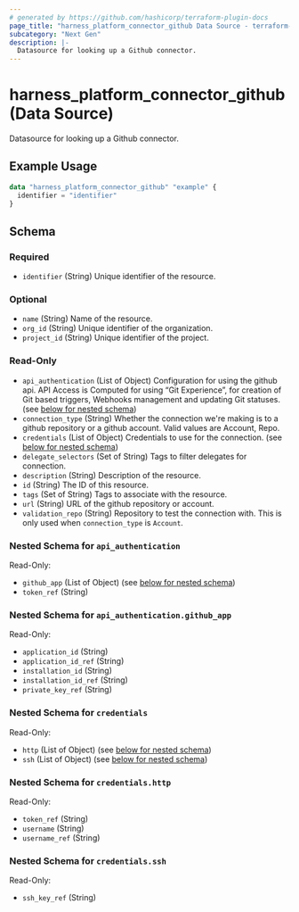 ```yaml
---
# generated by https://github.com/hashicorp/terraform-plugin-docs
page_title: "harness_platform_connector_github Data Source - terraform-provider-harness"
subcategory: "Next Gen"
description: |-
  Datasource for looking up a Github connector.
---
```


# harness_platform_connector_github (Data Source)

Datasource for looking up a Github connector.

## Example Usage

```terraform
data "harness_platform_connector_github" "example" {
  identifier = "identifier"
}
```

<!-- schema generated by tfplugindocs -->
## Schema

### Required

- `identifier` (String) Unique identifier of the resource.

### Optional

- `name` (String) Name of the resource.
- `org_id` (String) Unique identifier of the organization.
- `project_id` (String) Unique identifier of the project.

### Read-Only

- `api_authentication` (List of Object) Configuration for using the github api. API Access is Computed for using “Git Experience”, for creation of Git based triggers, Webhooks management and updating Git statuses. (see [below for nested schema](#nestedatt--api_authentication))
- `connection_type` (String) Whether the connection we're making is to a github repository or a github account. Valid values are Account, Repo.
- `credentials` (List of Object) Credentials to use for the connection. (see [below for nested schema](#nestedatt--credentials))
- `delegate_selectors` (Set of String) Tags to filter delegates for connection.
- `description` (String) Description of the resource.
- `id` (String) The ID of this resource.
- `tags` (Set of String) Tags to associate with the resource.
- `url` (String) URL of the github repository or account.
- `validation_repo` (String) Repository to test the connection with. This is only used when `connection_type` is `Account`.

<a id="nestedatt--api_authentication"></a>
### Nested Schema for `api_authentication`

Read-Only:

- `github_app` (List of Object) (see [below for nested schema](#nestedobjatt--api_authentication--github_app))
- `token_ref` (String)

<a id="nestedobjatt--api_authentication--github_app"></a>
### Nested Schema for `api_authentication.github_app`

Read-Only:

- `application_id` (String)
- `application_id_ref` (String)
- `installation_id` (String)
- `installation_id_ref` (String)
- `private_key_ref` (String)



<a id="nestedatt--credentials"></a>
### Nested Schema for `credentials`

Read-Only:

- `http` (List of Object) (see [below for nested schema](#nestedobjatt--credentials--http))
- `ssh` (List of Object) (see [below for nested schema](#nestedobjatt--credentials--ssh))

<a id="nestedobjatt--credentials--http"></a>
### Nested Schema for `credentials.http`

Read-Only:

- `token_ref` (String)
- `username` (String)
- `username_ref` (String)


<a id="nestedobjatt--credentials--ssh"></a>
### Nested Schema for `credentials.ssh`

Read-Only:

- `ssh_key_ref` (String)


